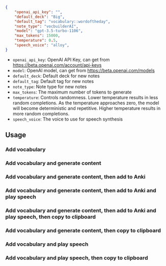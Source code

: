 
```json
{
    "openai_api_key": "",
    "default_deck": "Big",
    "default_tag": "vocabulary::wordoftheday",
    "note_type": "vocbuilderAI",
    "model": "gpt-3.5-turbo-1106",
    "max_tokens": 15000,
    "temperature": 0.5,
    "speech_voice": "alloy",
}
```

- `openai_api_key`: OpenAI API Key, can get from https://beta.openai.com/account/api-keys
- `model`: OpenAI model, can get from https://beta.openai.com/models
- `default_deck`: Default deck for new notes
- `default_tag`: Default tag for new notes
- `note_type`: Note type for new notes
- `max_tokens`: The maximum number of tokens to generate
- `temperature`: Controls randomness. Lower temperature results in less random completions. As the temperature approaches zero, the model will become deterministic and repetitive. Higher temperature results in more random completions.
- `speech_voice`: The voice to use for speech synthesis

## Usage
### Add vocabulary
### Add vocabulary and generate content
### Add vocabulary and generate content, then add to Anki
### Add vocabulary and generate content, then add to Anki and play speech
### Add vocabulary and generate content, then add to Anki and play speech, then copy to clipboard
### Add vocabulary and generate content, then copy to clipboard
### Add vocabulary and play speech
### Add vocabulary and play speech, then copy to clipboard
